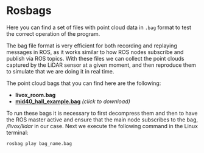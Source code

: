 # Rosbags

Here you can find a set of files with point cloud data in `.bag` format to test the correct operation of the program.

The bag file format is very efficient for both recording and replaying messages in ROS, as it works similar to how ROS nodes subscribe and publish via ROS topics. With these files we can collect the point clouds captured by the LiDAR sensor at a given moment, and then reproduce them to simulate that we are doing it in real time.

The point cloud bags that you can find here are the following:
- **livox_room.bag**
- [**mid40_hall_example.bag**](https://terra-1-g.djicdn.com/65c028cd298f4669a7f0e40e50ba1131/Showcase/mid40_hall_example.bag) _(click to download)_

To run these bags it is necessary to first decompress them and then to have the ROS master active and ensure that the main node subscribes to the bag, _/livox/lidar_ in our case. Next we execute the following command in the Linux terminal: 

    rosbag play bag_name.bag
